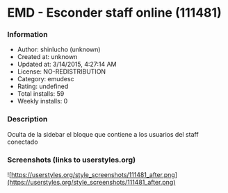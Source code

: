 # EMD - Esconder staff online (111481)

### Information
- Author: shinlucho (unknown)
- Created at: unknown
- Updated at: 3/14/2015, 4:27:14 AM
- License: NO-REDISTRIBUTION
- Category: emudesc
- Rating: undefined
- Total installs: 59
- Weekly installs: 0


### Description
Oculta de la sidebar el bloque que contiene a los usuarios del staff conectado


### Screenshots (links to userstyles.org)
![https://userstyles.org/style_screenshots/111481_after.png](https://userstyles.org/style_screenshots/111481_after.png)


